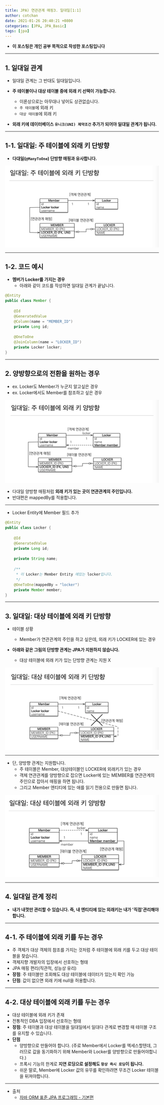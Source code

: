 ```yaml
---
title: JPA) 연관관계 매핑3. 일대일[1:1] 
author: cotchan 
date: 2021-01-26 20:40:21 +0800 
categories: [JPA, JPA_Basic]
tags: [jpa] 
---
```


+ **이 포스팅은 개인 공부 목적으로 작성한 포스팅입니다**

---

## 1. 일대일 관계

+ 일대일 관계는 그 반대도 일대일입니다.
+ **주 테이블이나 대상 테이블 중에 외래 키 선택이 가능합니다.**
  + 이론상으로는 아무대나 넣어도 상관없습니다.
  + `주 테이블`에 외래 키
  + `대상 테이블`에 외래 키

+ **외래 키에 데이터베이스 `유니크(UNI) 제약조건` 추가가 되어야 일대일 관계가 됩니다.**

---

## 1-1. 일대일: 주 테이블에 외래 키 단방향

+ **다대일(`@ManyToOne`) 단방향 매핑과 유사합니다.**

![Desktop View](/assets/img/post/jpa/2021-01-26-jpa-association-mapping-1to1_01.png)

---

## 1-2. 코드 예시

+ **멤버가 Locker를 가지는 경우**
  + 아래와 같이 코드를 작성하면 일대일 관계가 끝납니다.

```java
@Entity
public class Member {

    @Id
    @GeneratedValue
    @Column(name = "MEMBER_ID")
    private Long id;

    @OneToOne
    @JoinColumn(name = "LOCKER_ID")
    private Locker locker;
}
```

---

## 2. 양방향으로의 전환을 원하는 경우

+ ex. Locker도 Member가 누군지 알고싶은 경우
+ ex. Locker에서도 Member를 참조하고 싶은 경우

![Desktop View](/assets/img/post/jpa/2021-01-26-jpa-association-mapping-1to1_02.png)

+ 다대일 양방향 매핑처럼 **외래 키가 있는 곳이 연관관계의 주인입니다.**
+ 반대편은 mappedBy를 적용합니다.

---

+ Locker Entity에 Member 필드 추가

```java
@Entity
public class Locker {

    @Id
    @GeneratedValue
    private Long id;

    private String name;

    /**
     * 이 Locker는 Member Entity 에있는 locker입니다.
     */
    @OneToOne(mappedBy = "locker")
    private Member member;
}
```

---

## 3. 일대일: 대상 테이블에 외래 키 단방향

+ 테이블 상황
  + Member가 연관관계의 주인을 하고 싶은데, 외래 키가 LOCKER에 있는 경우

+ **아래와 같은 그림의 단방향 관계는 JPA가 지원하지 않습니다.**
  + 대상 테이블에 외래 키가 있는 단방향 관계는 지원 X

![Desktop View](/assets/img/post/jpa/2021-01-26-jpa-association-mapping-1to1_03.png)

---

+ 단, 양방향 관계는 지원합니다.
  + 주 테이블은 Member, 대상테이블인 LOCKER에 외래키가 있는 경우
  + 객체 연관관계를 양방향으로 잡으면 Locker에 있는 MEMBER를 연관관계의 주인으로 잡아서 매핑을 하면 됩니다.
  + 그리고 Member 엔티티에 있는 애를 읽기 전용으로 만들면 됩니다.

![Desktop View](/assets/img/post/jpa/2021-01-26-jpa-association-mapping-1to1_04.png)

---

## 4. 일대일 관계 정리

+ **내가 내껏만 관리할 수 있습니다. 즉, 내 엔티티에 있는 외래키는 내가 '직접'관리해야 합니다.**

--- 

## 4-1. 주 테이블에 외래 키를 두는 경우

+ 주 객체가 대상 객체의 참조를 가지는 것처럼 주 테이블에 외래 키를 두고 대상 테이블을 찾습니다.
+ 객체지향 개발자의 입장에서 선호하는 형태
+ JPA 매핑 편리(직관적, 성능상 유리)
+ **장점**: 주 테이블만 조회해도 대상 테이블에 데이터가 있는지 확인 가능
+ **단점**: 값이 없으면 외래 키에 null을 허용합니다.

---

## 4-2. 대상 테이블에 외래 키를 두는 경우

+ 대상 테이블에 외래 키가 존재
+ 전통적인 DBA 입장에서 선호하는 형태
+ **장점**: 주 테이블과 대상 테이블을 일대일에서 일대다 관계로 변경할 때 테이블 구조를 유지할 수 있습니다.
+ **단점**
  + 양방향으로 만들어야 합니다. (주로 Member에서 Locker를 엑세스할텐데, 그러므로 값을 동기화하기 위해 Member와 Locker를 양방향으로 만들어야합니다.)
  + 프록시 기능의 한계로 **지연 로딩으로 설정해도 `항상 즉시 로딩`이 됩니다.**
  + 쉬운 말로, Member에 Locker 값의 유무를 확인하려면 무조건 Locker 테이블을 뒤져야합니다.

---

+ 출처
    + [자바 ORM 표준 JPA 프로그래밍 - 기본편](https://www.inflearn.com/course/ORM-JPA-Basic)
